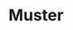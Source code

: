 ---
title: Muster
icon: icon.png
filter: filter-patterns

content:
    items:
        - '@taxonomy.function': pattern_1D
        - '@taxonomy.function': pattern_2D
        # - '@taxonomy.function': pattern_3D
    filter:
        published: true
        type: 'tech' 
    order:
        by: header.taxonomy.partcount
        dir: asc
    limit: 12
    pagination: true

########################################################################
# Needed because size of paginated collection can't be queried
# See issue https://github.com/getgrav/grav-plugin-pagination/issues/29
unpaginated:
    items:
        - '@taxonomy.function': pattern_1D
        - '@taxonomy.function': pattern_2D
        # - '@taxonomy.function': pattern_3D
    filter:
        published: true
        type: 'tech' 
########################################################################

form:
    name: filter-patterns
    id: items-filter
    classes: row
    fields:
        -
            name: filter
            type: fieldset
            id: filter
            classes: "col-12 col-md-6 text-center text-md-left"
            fields:
                -
                    name: pattern_type
                    label: Art
                    type: select
                    id: pattern_type
                    classes: custom-select
                    options:
                        'all': 'Alle Arten'
                        '1D':  '1D | Linear'
                        '2D':  '2D | Planar'
                        '3D':  '3D | Räumlich'
                -
                    name: pattern_segsize
                    label: Teile
                    type: select
                    id: pattern_segsize
                    classes: custom-select
                    options:
                        'all': 'Alle Größen'
                        '1':   'je 1 Teil'
                        '2':   'je 2 Teile'
                        '3':   'je 3 Teile'
                        '4':   'je 4 Teile'
                        '5':   'je 5 Teile'
                        '6':   'je 6 Teile'
                        '7':   'je 7 Teile'
                        '8':   'je 8 Teile'
                        '_9up': 'mehr Teile'
        -
            name: sorting
            type: fieldset
            id: sorting
            classes: "col-12 col-md-6 text-center text-md-right"
            fields:
                - 
                    name: order_by
                    label: Sortieren nach
                    type: select
                    id: order_by
                    classes: custom-select
                    default: 'header.taxonomy.partcount'
                    options:
                        'title': 'nach Titel'
                        'date': 'nach Erstelldatum'
                        'modified': 'nach Änderungsdatum'
                        'header.taxonomy.partcount': 'nach Teilezahl'
                        'random': 'nach Zufall'
                -
                    name: order_dir
                    label: Sortierrichtung
                    type: select
                    id: order_dir
                    classes: custom-select
                    default: 'asc'
                    options:
                        'asc': 'Auf'
                        'desc': 'Ab'
    buttons:
        submit:
            value: Filter
    process:
        redirect: >-
            /techs/patterns/{% 
                set pattern_segsize = form.value.pattern_segsize                                      %}{%
                set pattern_segsize = pattern_segsize|slice(0,3) == 'all' ? 'all' : pattern_segsize   %}{%
                set pattern_type    = form.value.pattern_type                                         %}{%
                if pattern_type == 'all'                                                              %}{%
                    if pattern_segsize != 'all'                                                       %}{%
                        set filter = 'pattern_segsize:' ~ pattern_segsize ~ '/'                       %}{%
                    endif                                                                             %}{%
                else                                                                                  %}{%
                    if pattern_segsize != 'all'                                                       %}{%
                        set filter = 'pattern_' ~ pattern_type ~ '_segsize:' ~ pattern_segsize  ~ '/' %}{%
                    else                                                                              %}{%
                        set filter = 'function:pattern_' ~ pattern_type  ~ '/'                        %}{%
                    endif                                                                             %}{%
                endif                                                                                 %}{{ filter }}{%
                set order_by = form.value.order_by                                                    %}{%
                set order_dir = form.value.order_dir                                                  %}{%
                set ordering = 'orderby:' ~ order_by ~ '/orderdir:' ~ order_dir                       %}{{ ordering }}
---